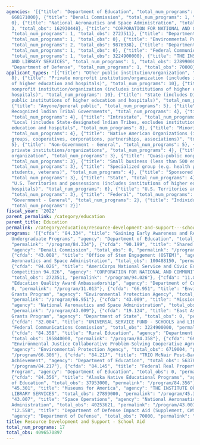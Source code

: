 ```yaml
---
agencies: '[{"title": "Department of Education", "total_num_programs": 5, "total_obs":
  668171000}, {"title": "Denali Commission", "total_num_programs": 1, "total_obs":
  0}, {"title": "National Aeronautics and Space Administration", "total_num_programs":
  3, "total_obs": 162930448}, {"title": "CORPORATION FOR NATIONAL AND COMMUNITY SERVICE",
  "total_num_programs": 1, "total_obs": 2723511}, {"title": "Department of Commerce",
  "total_num_programs": 1, "total_obs": 0}, {"title": "Environmental Protection Agency",
  "total_num_programs": 2, "total_obs": 9876938}, {"title": "Department of State",
  "total_num_programs": 1, "total_obs": 0}, {"title": "Federal Communications Commission",
  "total_num_programs": 1, "total_obs": 3224900000}, {"title": "THE INSTITUTE OF MUSEUM
  AND LIBRARY SERVICES", "total_num_programs": 1, "total_obs": 27899000}, {"title":
  "Department of Defense", "total_num_programs": 1, "total_obs": 70000}]'
applicant_types: '[{"title": "Other public institution/organization", "total_num_programs":
  8}, {"title": "Private nonprofit institution/organization (includes institutions
  of higher education and hospitals)", "total_num_programs": 10}, {"title": "Public
  nonprofit institution/organization (includes institutions of higher education and
  hospitals)", "total_num_programs": 10}, {"title": "State (includes District of Columbia,
  public institutions of higher education and hospitals)", "total_num_programs": 8},
  {"title": "Anyone/general public", "total_num_programs": 5}, {"title": "Federally
  Recognized lndian Tribal Governments", "total_num_programs": 4}, {"title": "Interstate",
  "total_num_programs": 4}, {"title": "Intrastate", "total_num_programs": 4}, {"title":
  "Local (includes State-designated lndian Tribes, excludes institutions of higher
  education and hospitals", "total_num_programs": 8}, {"title": "Minority group",
  "total_num_programs": 4}, {"title": "Native American Organizations (includes lndian
  groups, cooperatives, corporations, partnerships, associations)", "total_num_programs":
  5}, {"title": "Non-Government - General", "total_num_programs": 5}, {"title": "Other
  private institutions/organizations", "total_num_programs": 4}, {"title": "Profit
  organization", "total_num_programs": 3}, {"title": "Quasi-public nonprofit institution/organization",
  "total_num_programs": 3}, {"title": "Small business (less than 500 employees)",
  "total_num_programs": 3}, {"title": "Specialized group (e.g. health professionals,
  students, veterans)", "total_num_programs": 4}, {"title": "Sponsored organization",
  "total_num_programs": 3}, {"title": "State", "total_num_programs": 4}, {"title":
  "U.S. Territories and possessions (includes institutions of higher education and
  hospitals)", "total_num_programs": 6}, {"title": "U.S. Territories and possessions",
  "total_num_programs": 3}, {"title": "Federal", "total_num_programs": 2}, {"title":
  "Government - General", "total_num_programs": 2}, {"title": "Individual/Family",
  "total_num_programs": 2}]'
fiscal_year: '2022'
parent_permalink: /category/education
parent_title: Education
permalink: /category/education/resource-development-and-support---school-aid
programs: '[{"cfda": "84.334", "title": "Gaining Early Awareness and Readiness for
  Undergraduate Programs", "agency": "Department of Education", "total_obs": 378000000,
  "permalink": "/program/84.334"}, {"cfda": "90.199", "title": "Shared Services",
  "agency": "Denali Commission", "total_obs": 0, "permalink": "/program/90.199"},
  {"cfda": "43.008", "title": "Office of Stem Engagement (OSTEM)", "agency": "National
  Aeronautics and Space Administration", "total_obs": 100488150, "permalink": "/program/43.008"},
  {"cfda": "94.026", "title": "AmeriCorps National Service and Civic Engagement Research
  Competition 94.026", "agency": "CORPORATION FOR NATIONAL AND COMMUNITY SERVICE",
  "total_obs": 2723511, "permalink": "/program/94.026"}, {"cfda": "11.013", "title":
  "Education Quality Award Ambassadorship", "agency": "Department of Commerce", "total_obs":
  0, "permalink": "/program/11.013"}, {"cfda": "66.951", "title": "Environmental Education
  Grants Program", "agency": "Environmental Protection Agency", "total_obs": 3157934,
  "permalink": "/program/66.951"}, {"cfda": "43.009", "title": "Mission Support",
  "agency": "National Aeronautics and Space Administration", "total_obs": 22188676,
  "permalink": "/program/43.009"}, {"cfda": "19.124", "title": "East Asia and Pacific
  Grants Program", "agency": "Department of State", "total_obs": 0, "permalink": "/program/19.124"},
  {"cfda": "32.004", "title": "UNIVERSAL SERVICE FUND - SCHOOLS and LIBRARIES", "agency":
  "Federal Communications Commission", "total_obs": 3224900000, "permalink": "/program/32.004"},
  {"cfda": "84.358", "title": "Rural Education", "agency": "Department of Education",
  "total_obs": 195840000, "permalink": "/program/84.358"}, {"cfda": "66.306", "title":
  "Environmental Justice Collaborative Problem-Solving Cooperative Agreement Program",
  "agency": "Environmental Protection Agency", "total_obs": 6719004, "permalink":
  "/program/66.306"}, {"cfda": "84.217", "title": "TRIO McNair Post-Baccalaureate
  Achievement", "agency": "Department of Education", "total_obs": 56378000, "permalink":
  "/program/84.217"}, {"cfda": "84.145", "title": "Federal Real Property Assistance
  Program", "agency": "Department of Education", "total_obs": 0, "permalink": "/program/84.145"},
  {"cfda": "84.356", "title": "Alaska Native Educational Programs", "agency": "Department
  of Education", "total_obs": 37953000, "permalink": "/program/84.356"}, {"cfda":
  "45.301", "title": "Museums for America", "agency": "THE INSTITUTE OF MUSEUM AND
  LIBRARY SERVICES", "total_obs": 27899000, "permalink": "/program/45.301"}, {"cfda":
  "43.007", "title": "Space Operations", "agency": "National Aeronautics and Space
  Administration", "total_obs": 40253621, "permalink": "/program/43.007"}, {"cfda":
  "12.558", "title": "Department of Defense Impact Aid (Supplement, CWSD, BRAC)",
  "agency": "Department of Defense", "total_obs": 70000, "permalink": "/program/12.558"}]'
title: Resource Development and Support - School Aid
total_num_programs: 17
total_obs: 4096570897
---
```

